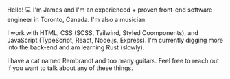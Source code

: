 Hello! 💻 I'm James and I'm an experienced + proven front-end software engineer in Toronto, Canada. I'm also a musician.

I work with HTML, CSS (SCSS, Tailwind, Styled Coomponents), and JavaScript (TypeScript, React, Node.js, Express). I'm currently digging more into the back-end and am learning Rust (slowly).

I have a cat named Rembrandt and too many guitars. Feel free to reach out if you want to talk about any of these things.

